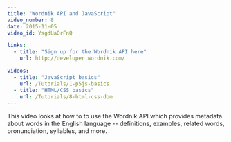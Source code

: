 ```yaml
---
title: "Wordnik API and JavaScript"
video_number: 8
date: 2015-11-05
video_id: YsgdUaOrFnQ

links:
  - title: "Sign up for the Wordnik API here"
    url: http://developer.wordnik.com/

videos:
  - title: "JavaScript basics"
    url: /Tutorials/1-p5js-basics
  - title: "HTML/CSS basics"
    url: /Tutorials/8-html-css-dom
---
```


This video looks at how to to use the Wordnik API which provides metadata about words in the English language -- definitions, examples, related words, pronunciation, syllables, and more.
